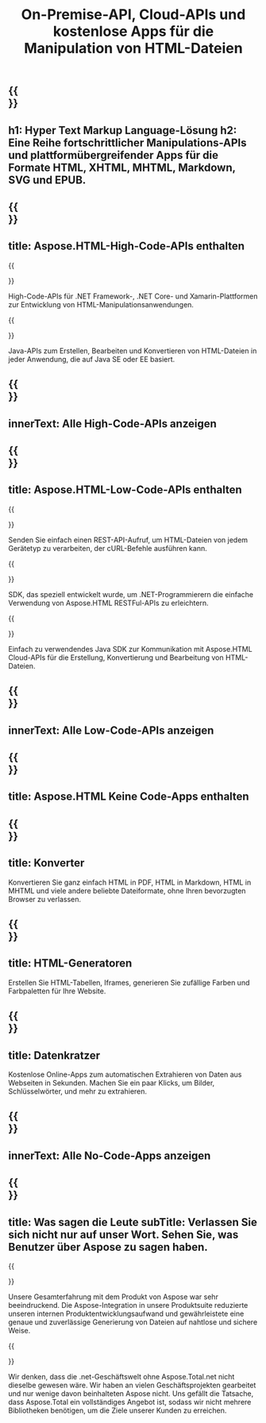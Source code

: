 ﻿---
translation: true
template: /templates/_template-html.md
title: On-Premise-API, Cloud-APIs und kostenlose Apps für die Manipulation von HTML-Dateien
weight: 30
url: /
description: Analysieren Sie HTML-, XHTML-, EPUB-, MHTML- oder SVG-Dateien aus .NET oder Java mit der entsprechenden On-Premise- oder Cloud-Bibliothek.
---

{{<section banner>}}
---
h1: Hyper Text Markup Language-Lösung
h2: Eine Reihe fortschrittlicher Manipulations-APIs und plattformübergreifender Apps für die Formate HTML, XHTML, MHTML, Markdown, SVG und EPUB.
---

{{<section include>}}
---
title: Aspose.HTML-High-Code-APIs enthalten
---

{{<section net>}}

High-Code-APIs für .NET Framework-, .NET Core- und Xamarin-Plattformen zur Entwicklung von HTML-Manipulationsanwendungen.

{{<section java>}}

Java-APIs zum Erstellen, Bearbeiten und Konvertieren von HTML-Dateien in jeder Anwendung, die auf Java SE oder EE basiert.


{{<section button1>}}
---
innerText: Alle High-Code-APIs anzeigen
---

{{<section cloud>}}
---
title: Aspose.HTML-Low-Code-APIs enthalten
---

{{<section curl>}}

Senden Sie einfach einen REST-API-Aufruf, um HTML-Dateien von jedem Gerätetyp zu verarbeiten, der cURL-Befehle ausführen kann.

{{<section sdk-net>}}

SDK, das speziell entwickelt wurde, um .NET-Programmierern die einfache Verwendung von Aspose.HTML RESTFul-APIs zu erleichtern.

{{<section sdk-java>}}

Einfach zu verwendendes Java SDK zur Kommunikation mit Aspose.HTML Cloud-APIs für die Erstellung, Konvertierung und Bearbeitung von HTML-Dateien.

{{<section button2>}}
---
innerText: Alle Low-Code-APIs anzeigen
---

{{<section apps>}}
---
title: Aspose.HTML Keine Code-Apps enthalten
---

{{<section converters>}}
---
title: Konverter
---

Konvertieren Sie ganz einfach HTML in PDF, HTML in Markdown, HTML in MHTML und viele andere beliebte Dateiformate, ohne Ihren bevorzugten Browser zu verlassen.

{{<section generators>}}
---
title: HTML-Generatoren
---

Erstellen Sie HTML-Tabellen, Iframes, generieren Sie zufällige Farben und Farbpaletten für Ihre Website.

{{<section data>}}
---
title: Datenkratzer
---

Kostenlose Online-Apps zum automatischen Extrahieren von Daten aus Webseiten in Sekunden. Machen Sie ein paar Klicks, um Bilder, Schlüsselwörter, und mehr zu extrahieren.

{{<section button3>}}
---
innerText: Alle No-Code-Apps anzeigen
---

{{<section people>}}
---
title: Was sagen die Leute
subTitle: Verlassen Sie sich nicht nur auf unser Wort. Sehen Sie, was Benutzer über Aspose zu sagen haben.
---

{{<section first>}}

Unsere Gesamterfahrung mit dem Produkt von Aspose war sehr beeindruckend. Die Aspose-Integration in unsere Produktsuite reduzierte unseren internen Produktentwicklungsaufwand und gewährleistete eine genaue und zuverlässige Generierung von Dateien auf nahtlose und sichere Weise.

{{<section second>}}

Wir denken, dass die .net-Geschäftswelt ohne Aspose.Total.net nicht dieselbe gewesen wäre. Wir haben an vielen Geschäftsprojekten gearbeitet und nur wenige davon beinhalteten Aspose nicht. Uns gefällt die Tatsache, dass Aspose.Total ein vollständiges Angebot ist, sodass wir nicht mehrere Bibliotheken benötigen, um die Ziele unserer Kunden zu erreichen.